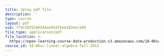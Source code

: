```yaml
---
title: 3play pdf file
description: ''
type: course
layout: pdf
uid: 77dc5025246268ae934fbee182e5c568
file_type: application/pdf
file_location: >-
  https://open-learning-course-data-production.s3.amazonaws.com/18-06sc-linear-algebra-fall-2011/77dc5025246268ae934fbee182e5c568_M0Sa8fLOajA.pdf
course_id: 18-06sc-linear-algebra-fall-2011
---
```

